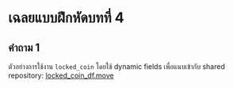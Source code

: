 # เฉลยแบบฝึกหัดบทที่ 4

## คำถาม 1

ตัวอย่างการใช้งาน `locked_coin` โดยใช้ dynamic fields เพื่อแนบเข้ากับ shared repository: [locked_coin_df.move](./locked_coin_df.move)
